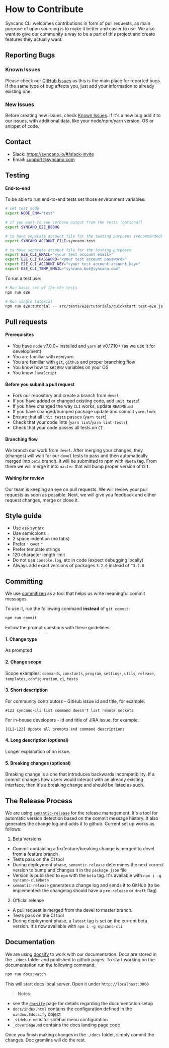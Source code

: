 # How to Contribute

Syncano CLI welcomes contributions in form of pull requests, as main purpose of open sourcing is to make it better and easier to use.
We also want to give our community a way to be a part of this project and create features they actually want.


## Reporting Bugs

### Known Issues

Please check our [GitHub Issues](https://github.com/Syncano/syncano-node-cli/issues) as this is the main place for reported bugs.
If the same type of bug affects you, just add your information to already existing one.

### New Issues

Before creating new issues, check [Known Issues](https://github.com/Syncano/syncano-node-cli/issues).
If it's a new bug add it to our issues, with additional data, like your node/npm/yarn version, OS or snippet of code.


## Contact

  * Slack: https://syncano.io/#/slack-invite
  * Email: [support@syncano.com](mailto:support@syncano.com)


## Testing

#### End-to-end
To be able to run end-to-end tests set those environment variables:

```sh
# set test mode
export NODE_ENV="test"

# if you want to see verbose output from the tests (optional)
export SYNCANO_E2E_DEBUG

# to have separate account file for the testing purposes (recommended)
export SYNCANO_ACCOUNT_FILE=syncano-test

# to have separate account file for the testing purposes
export E2E_CLI_EMAIL="<your test account email>"
export E2E_CLI_PASSWORD="<your test account password>"
export E2E_CLI_ACCOUNT_KEY="<your test account account key>"
export E2E_CLI_TEMP_EMAIL="syncano.bot@syncano.com"
```

To run a test use:

```sh
# Run basic set of the e2e tests
npm run e2e

# Run single tutorial
npm run e2e:tutorial -- src/tests/e2e/tutorials/quickstart.test-e2e.js
```

## Pull requests

#### Prerequisites

  * You have `node` v7.0.0+ installed and `yarn` at v0.17.10+ (as we use it for development)
  * You are familiar with `npm`/`yarn`
  * You are familiar with `git`, `github` and proper branching flow
  * You know how to set `ENV` variables on your OS
  * You know `JavaScript`

#### Before you submit a pull request

  * Fork our repository and create a branch from `devel`
  * If you have added or changed existing code, add `unit tests`!
  * If you have changed the way `CLI` works, update `README.md`
  * If you have changed/bumped package update and commit `yarn.lock`
  * Ensure that all `unit tests` passes (`yarn test`)
  * Check that your code lints (`yarn lint`/`yarn lint-tests`)
  * Check that your code passes all tests on `CI`

#### Branching flow

We branch our work from `devel`.
After merging your changes, they (changes) will wait for our `devel` tests to pass and then automatically merged into `beta` branch.
It will be submitted to npm with `@beta` tag. From there we will merge it into `master` that will bump proper version of `CLI`.

#### Waiting for review

Our team is keeping an eye on pull requests.
We will review your pull requests as soon as possible.
Next, we will give you feedback and either request changes, merge or close it.


## Style guide

  * Use `es6` syntax
  * Use semicolons `;`
  * 2 space indention (no tabs)
  * Prefer `'` over `"`
  * Prefer template strings
  * 120 character length limit
  * Do not use `console.log`, etc in code (expect debugging locally)
  * Always add exact versions of packages `3.2.0` instead of `^3.2.0`


## Committing

We use [commitizen](https://github.com/commitizen/cz-cli) as a tool that helps us write meaningful commit messages.

To use it, run the following command **instead** of `git commit`:
```sh
npm run commit
```
Follow the prompt questions with these guidelines:

#### 1. Change type

As prompted

#### 2. Change scope

Scope examples: `commands`, `constants`, `program`, `settings`, `utils`, `release`, `templates`, `configuration`, `ci`, `tests`

#### 3. Short description

For community contributors - GitHub issue id and title, for example:

`#123 syncano-cli list command doesn't list remote sockets`

For in-house developers - id and title of JIRA issue, for example:

`[CLI-123] Update all prompts and command descriptions`

#### 4. Long description (optional)

Longer explanation of an issue.

#### 5. Breaking changes (optional)

Breaking change is a one that introduces backwards incompatibility.
If a commit changes how users would interact with an already existing interface, then it's a breaking change and should be listed as such.

## The Release Process

We are using [`semantic-release`](https://github.com/semantic-release/semantic-release) for the release management. It's a tool for automatic version detection based on the commit message history. It also generates the change log and adds it to github. Current set up works as follows:
1. Beta Versions
  * Commit containing a fix/feature/breaking change is merged to devel from a feature branch
  * Tests pass on the CI tool
  * During deployment phase, `semantic-release` determines the next correct version to bump and changes it in the `package.json` file
  * Version is published to `npm` with the `beta` tag. It's available with `npm i -g syncano-cli@beta`
  * `semantic-release` generates a change log and sends it to GitHub (to be implemented: the changelog should have a `pre-release` or `draft` flag)

2. Official release
  * A pull request is merged from the devel to master branch.
  * Tests pass on the CI tool
  * During deployment phase, a `latest` tag is set on the current beta version. It's now available with `npm i -g syncano-cli`

## Documentation

We are using [docsify](https://docsify.js.org) to work with our documentation. Docs are stored in the `./docs` folder and published to github pages. To start working on the documentation run the following command:

```js
npm run docs:watch
```

This will start docs local server. Open it under `http://localhost:3000`

> Notes:
- see the [`docsify`](https://docsify.js.org) page for details regarding the documentation  setup
- `docs/index.html` contains the configuration defined in the `window.$docsify` object
- `_sidebar.md` is for sidebar menu configuration
- `_coverpage.md` contains the docs landing page code



Once you finish making changes in the `./docs` folder, simply commit the changes. Doc gremlins will do the rest.

